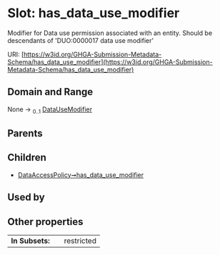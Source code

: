 
# Slot: has_data_use_modifier


Modifier for Data use permission associated with an entity. Should be descendants of 'DUO:0000017 data use modifier'

URI: [https://w3id.org/GHGA-Submission-Metadata-Schema/has_data_use_modifier](https://w3id.org/GHGA-Submission-Metadata-Schema/has_data_use_modifier)


## Domain and Range

None &#8594;  <sub>0..1</sub> [DataUseModifier](DataUseModifier.md)

## Parents


## Children

 *  [DataAccessPolicy➞has_data_use_modifier](DataAccessPolicy_has_data_use_modifier.md)

## Used by


## Other properties

|  |  |  |
| --- | --- | --- |
| **In Subsets:** | | restricted |


